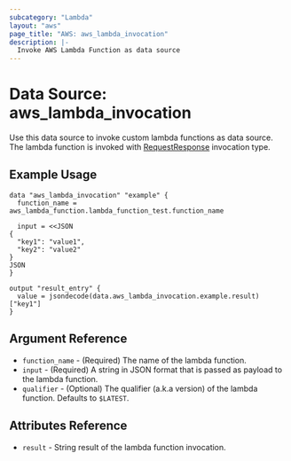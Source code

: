 ```yaml
---
subcategory: "Lambda"
layout: "aws"
page_title: "AWS: aws_lambda_invocation"
description: |-
  Invoke AWS Lambda Function as data source
---
```


# Data Source: aws_lambda_invocation

Use this data source to invoke custom lambda functions as data source.
The lambda function is invoked with [RequestResponse](https://docs.aws.amazon.com/lambda/latest/dg/API_Invoke.html#API_Invoke_RequestSyntax)
invocation type.

## Example Usage

```hcl
data "aws_lambda_invocation" "example" {
  function_name = aws_lambda_function.lambda_function_test.function_name

  input = <<JSON
{
  "key1": "value1",
  "key2": "value2"
}
JSON
}

output "result_entry" {
  value = jsondecode(data.aws_lambda_invocation.example.result)["key1"]
}
```

## Argument Reference

* `function_name` - (Required) The name of the lambda function.
* `input` - (Required) A string in JSON format that is passed as payload to the lambda function.
* `qualifier` - (Optional) The qualifier (a.k.a version) of the lambda function. Defaults
 to `$LATEST`.

## Attributes Reference

* `result` - String result of the lambda function invocation.
